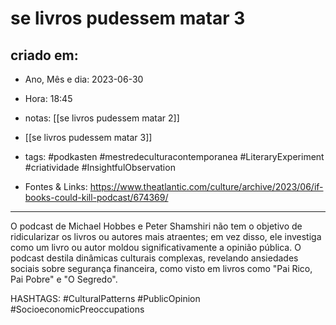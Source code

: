 # se livros pudessem matar 3

## criado em: 
-  Ano, Mês e dia: 2023-06-30
- Hora: 18:45

- notas: [[se livros pudessem matar 2]]
- [[se livros pudessem matar 3]]
- tags: #podkasten #mestredeculturacontemporanea #LiteraryExperiment #criatividade #InsightfulObservation 
- Fontes & Links: https://www.theatlantic.com/culture/archive/2023/06/if-books-could-kill-podcast/674369/
---

O podcast de Michael Hobbes e Peter Shamshiri não tem o objetivo de ridicularizar os livros ou autores mais atraentes; em vez disso, ele investiga como um livro ou autor moldou significativamente a opinião pública. O podcast destila dinâmicas culturais complexas, revelando ansiedades sociais sobre segurança financeira, como visto em livros como "Pai Rico, Pai Pobre" e "O Segredo".


HASHTAGS: #CulturalPatterns #PublicOpinion #SocioeconomicPreoccupations